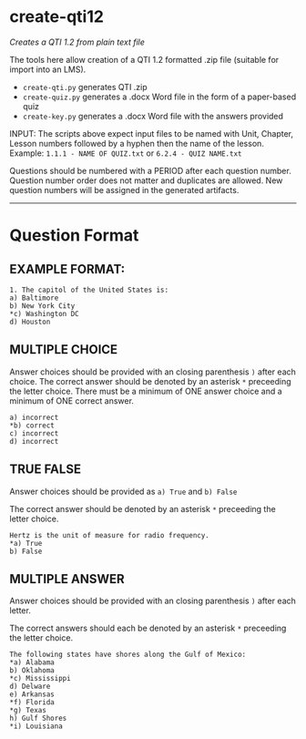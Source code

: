 # create-qti12
*Creates a QTI 1.2 from plain text file*

The tools here allow creation of a QTI 1.2 formatted .zip file (suitable for import into an LMS).

* `create-qti.py` generates QTI .zip
* `create-quiz.py` generates a .docx Word file in the form of a paper-based quiz
* `create-key.py` generates a .docx Word file with the answers provided

INPUT:
The scripts above expect input files to be named with Unit, Chapter, Lesson numbers followed by a hyphen then the name of the lesson.
Example: `1.1.1 - NAME OF QUIZ.txt`    or    `6.2.4 - QUIZ NAME.txt`

Questions should be numbered with a PERIOD after each question number. Question number order does not matter and duplicates are allowed. New question numbers will be assigned in the generated artifacts.

--------------------------
# Question Format

## EXAMPLE FORMAT:

```
1. The capitol of the United States is:
a) Baltimore
b) New York City
*c) Washington DC
d) Houston
```

## MULTIPLE CHOICE
Answer choices should be provided with an closing parenthesis `)` after each choice.
The correct answer should be denoted by an asterisk `*` preceeding the letter choice.
There must be a minimum of ONE answer choice and a minimum of ONE correct answer.

```
a) incorrect
*b) correct
c) incorrect
d) incorrect
```


## TRUE FALSE

Answer choices should be provided as `a) True` and `b) False`

The correct answer should be denoted by an asterisk `*` preceeding the letter choice.

```
Hertz is the unit of measure for radio frequency.
*a) True
b) False
```

## MULTIPLE ANSWER

Answer choices should be provided with an closing parenthesis `)` after each letter.

The correct answers should each be denoted by an asterisk `*` preceeding the letter choice.

```
The following states have shores along the Gulf of Mexico:
*a) Alabama
b) Oklahoma
*c) Mississippi
d) Delware
e) Arkansas
*f) Florida
*g) Texas
h) Gulf Shores
*i) Louisiana
```
